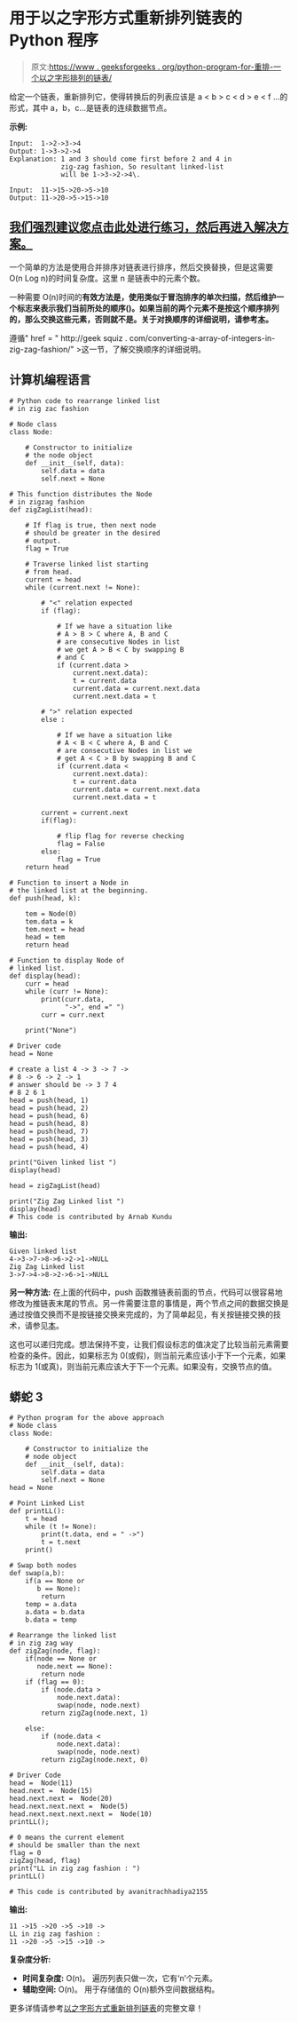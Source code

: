 # 用于以之字形方式重新排列链表的 Python 程序

> 原文:[https://www . geeksforgeeks . org/python-program-for-重排-一个以之字形排列的链表/](https://www.geeksforgeeks.org/python-program-for-rearranging-a-linked-list-in-zig-zag-fashion/)

给定一个链表，重新排列它，使得转换后的列表应该是 a < b > c < d > e < f …的形式，其中 a，b，c…是链表的连续数据节点。

**示例:**

```
Input:  1->2->3->4
Output: 1->3->2->4 
Explanation: 1 and 3 should come first before 2 and 4 in
             zig-zag fashion, So resultant linked-list 
             will be 1->3->2->4\. 

Input:  11->15->20->5->10
Output: 11->20->5->15->10 
```

## [我们强烈建议您点击此处进行练习，然后再进入解决方案。](https://practice.geeksforgeeks.org/probfunc-page.php?pid=700085)

一个简单的方法是使用合并排序对链表进行排序，然后交换替换，但是这需要 O(n Log n)的时间复杂度。这里 n 是链表中的元素个数。

一种需要 O(n)时间的**有效方法是，使用类似于冒泡排序的单次扫描，然后维护一个标志来表示我们当前所处的顺序()。如果当前的两个元素不是按这个顺序排列的，那么交换这些元素，否则就不是。关于对换顺序的详细说明，请参考[本](http://geeksquiz.com/converting-an-array-of-integers-into-zig-zag-fashion/)。**

遵循" href = " http://geek squiz . com/converting-a-array-of-integers-in-zig-zag-fashion/" >这一节，了解交换顺序的详细说明。

## 计算机编程语言

```
# Python code to rearrange linked list 
# in zig zac fashion

# Node class 
class Node: 

    # Constructor to initialize 
    # the node object 
    def __init__(self, data): 
        self.data = data 
        self.next = None

# This function distributes the Node 
# in zigzag fashion
def zigZagList(head):

    # If flag is true, then next node 
    # should be greater in the desired 
    # output.
    flag = True

    # Traverse linked list starting 
    # from head.
    current = head
    while (current.next != None):

        # "<" relation expected
        if (flag): 

            # If we have a situation like 
            # A > B > C where A, B and C 
            # are consecutive Nodes in list
            # we get A > B < C by swapping B
            # and C 
            if (current.data > 
                current.next.data):
                t = current.data
                current.data = current.next.data
                current.next.data = t

        # ">" relation expected
        else :

            # If we have a situation like 
            # A < B < C where A, B and C 
            # are consecutive Nodes in list we
            # get A < C > B by swapping B and C 
            if (current.data < 
                current.next.data):
                t = current.data
                current.data = current.next.data
                current.next.data = t

        current = current.next
        if(flag):

            # flip flag for reverse checking 
            flag = False 
        else:
            flag = True
    return head

# Function to insert a Node in 
# the linked list at the beginning.
def push(head, k):

    tem = Node(0)
    tem.data = k
    tem.next = head
    head = tem
    return head

# Function to display Node of 
# linked list.
def display(head):
    curr = head
    while (curr != None): 
        print(curr.data, 
              "->", end =" ")
        curr = curr.next

    print("None")

# Driver code
head = None

# create a list 4 -> 3 -> 7 -> 
# 8 -> 6 -> 2 -> 1
# answer should be -> 3 7 4 
# 8 2 6 1
head = push(head, 1)
head = push(head, 2)
head = push(head, 6)
head = push(head, 8)
head = push(head, 7)
head = push(head, 3)
head = push(head, 4)

print("Given linked list ")
display(head)

head = zigZagList(head)

print("Zig Zag Linked list ")
display(head)
# This code is contributed by Arnab Kundu
```

**输出:**

```
Given linked list 
4->3->7->8->6->2->1->NULL
Zig Zag Linked list 
3->7->4->8->2->6->1->NULL
```

**另一种方法:**
在上面的代码中，push 函数推链表前面的节点，代码可以很容易地修改为推链表末尾的节点。另一件需要注意的事情是，两个节点之间的数据交换是通过按值交换而不是按链接交换来完成的，为了简单起见，有关按链接交换的技术，请参见[本](https://www.geeksforgeeks.org/swap-nodes-in-a-linked-list-without-swapping-data/)。

这也可以递归完成。想法保持不变，让我们假设标志的值决定了比较当前元素需要检查的条件。因此，如果标志为 0(或假)，则当前元素应该小于下一个元素，如果标志为 1(或真)，则当前元素应该大于下一个元素。如果没有，交换节点的值。

## 蟒蛇 3

```
# Python program for the above approach
# Node class
class Node:

    # Constructor to initialize the 
    # node object
    def __init__(self, data):
        self.data = data
        self.next = None
head = None

# Point Linked List
def printLL():
    t = head
    while (t != None):
        print(t.data, end = " ->")
        t = t.next
    print()

# Swap both nodes
def swap(a,b):
    if(a == None or 
       b == None):
        return
    temp = a.data
    a.data = b.data
    b.data = temp

# Rearrange the linked list
# in zig zag way
def zigZag(node, flag):
    if(node == None or 
       node.next == None):
        return node
    if (flag == 0):
        if (node.data > 
            node.next.data):
            swap(node, node.next)
        return zigZag(node.next, 1)

    else:
        if (node.data < 
            node.next.data):
            swap(node, node.next)
        return zigZag(node.next, 0)

# Driver Code
head =  Node(11)
head.next =  Node(15)
head.next.next =  Node(20)
head.next.next.next =  Node(5)
head.next.next.next.next =  Node(10)
printLL();

# 0 means the current element
# should be smaller than the next    
flag = 0
zigZag(head, flag)
print("LL in zig zag fashion : ")
printLL()

# This code is contributed by avanitrachhadiya2155
```

**输出:**

```
11 ->15 ->20 ->5 ->10 ->
LL in zig zag fashion : 
11 ->20 ->5 ->15 ->10 ->
```

**复杂度分析:**

*   **时间复杂度:** O(n)。
    遍历列表只做一次，它有‘n’个元素。
*   **辅助空间:** O(n)。
    用于存储值的 O(n)额外空间数据结构。

更多详情请参考[以之字形方式重新排列链表](https://www.geeksforgeeks.org/linked-list-in-zig-zag-fashion/)的完整文章！